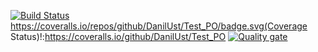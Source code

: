 [![Build Status](https://travis-ci.com/DanilUst/Test_PO.svg?branch=main)](https://travis-ci.com/DanilUst/Test_PO)
https://coveralls.io/repos/github/DanilUst/Test_PO/badge.svg(Coverage Status)!:https://coveralls.io/github/DanilUst/Test_PO
[![Quality gate](https://sonarcloud.io/api/project_badges/quality_gate?project=DanilUst_Test_PO)](https://sonarcloud.io/dashboard?id=DanilUst_Test_PO)

